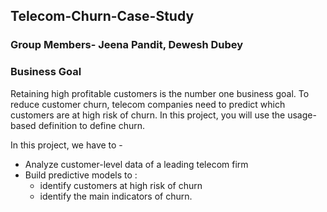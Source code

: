 ## Telecom-Churn-Case-Study
### Group Members- Jeena Pandit, Dewesh Dubey

### Business Goal
Retaining high profitable customers is the number one business goal. To reduce customer churn, telecom companies need to predict which customers are at high risk of churn. In this project, you will use the usage-based definition to define churn.

In this project, we have to -
- Analyze customer-level data of a leading telecom firm
- Build predictive models to :
    - identify customers at high risk of churn 
    - identify the main indicators of churn.
